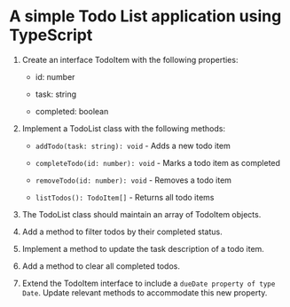 A simple Todo List application using TypeScript
===============================================
1. Create an interface TodoItem with the following properties:

   - id: number

   - task: string

   - completed: boolean

2. Implement a TodoList class with the following methods:

   - `addTodo(task: string): void` - Adds a new todo item

   - `completeTodo(id: number): void` - Marks a todo item as completed

   - `removeTodo(id: number): void` - Removes a todo item

   - `listTodos(): TodoItem[]` - Returns all todo items

3. The TodoList class should maintain an array of TodoItem objects.

4. Add a method to filter todos by their completed status.

5. Implement a method to update the task description of a todo item.

6. Add a method to clear all completed todos.

7. Extend the TodoItem interface to include a `dueDate property of type Date`. Update relevant methods to accommodate this new property.
